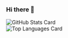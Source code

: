 ### Hi there 👋
![GitHub Stats Card](https://github-readme-stats.vercel.app/api?username=yuhi-sa)  
![Top Languages Card](https://github-readme-stats.vercel.app/api/top-langs/?username=yuhi-sa)

